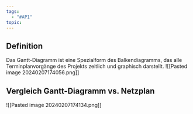 ```yaml
---
tags:
  - "#AP1"
topic:
---
```


## Definition
Das Gantt-Diagramm ist eine Spezialform des Balkendiagramms, das alle Terminplanvorgänge des Projekts zeitlich und graphisch darstellt.
![[Pasted image 20240207174056.png]]

## Vergleich Gantt-Diagramm vs. Netzplan
![[Pasted image 20240207174134.png]]
